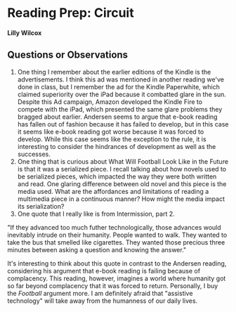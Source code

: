 # Reading Prep: Circuit

#### Lilly Wilcox
 
## Questions or Observations

1. One thing I remember about the earlier editions of the Kindle is the advertisements. I think this ad was mentioned in another reading we've done in class, but I remember the ad for the Kindle Paperwhite, which claimed superiority over the iPad because it combatted glare in the sun. Despite this Ad campaign, Amazon developed the Kindle Fire to compete with the iPad, which presented the same glare problems they bragged about earlier. Andersen seems to argue that e-book reading has fallen out of fashion because it has failed to develop, but in this case it seems like e-book reading got worse because it was forced to develop. While this case seems like the exception to the rule, it is interesting to consider the hindrances of development as well as the successes. 
2. One thing that is curious about What Will Football Look Like in the Future is that it was a serialized piece. I recall talking about how novels used to be serialized pieces, which impacted the way they were both written and read. One glaring difference between old novel and this piece is the media used. What are the affordances and limitations of reading a multimedia piece in a continuous manner? How might the media impact its serialization?
3. One quote that I really like is from Intermission, part 2. 

"If they advanced too much futher technologically, those advances would inevitably intrude on their humanity. People wanted to walk. They wanted to take the bus that smelled like cigarettes. They wanted those precious three minutes between asking a question and knowing the answer."

It's interesting to think about this quote in contrast to the Andersen reading, considering his argument that e-book reading is failing because of complacency. This reading, however, imagines a world where humanity got so far beyond complacency that it was forced to return. Personally, I buy the *Football* argument more. I am definitely afraid that "assistive technology" will take away from the humanness of our daily lives. 